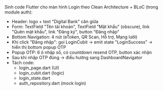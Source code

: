 Sinh code Flutter cho màn hình Login theo Clean Architecture + BLoC (trong module auth):
- Header: logo + text "Digital Bank" căn giữa
- Form: TextField "Tên tài khoản", TextField "Mật khẩu" (obscure), link "Quên mật khẩu", link "Đăng ký", button "Đăng nhập"
- Bottom Navigation: 4 nút (eToken, QR Scan, Hỗ trợ, Mạng lưới)
- Khi click "Đăng nhập": gọi LoginCubit → emit state "LoginSuccess" → hiển thị bottom popup OTP
- Popup OTP: 6 ô nhập số, có countdown resend OTP, button xác nhận
- Sau khi nhập OTP đúng → điều hướng sang DashboardNavigator
- Tách code: 
  - login_page.dart (UI)
  - login_cubit.dart (logic)
  - login_state.dart
  - auth_repository.dart (mock login)
